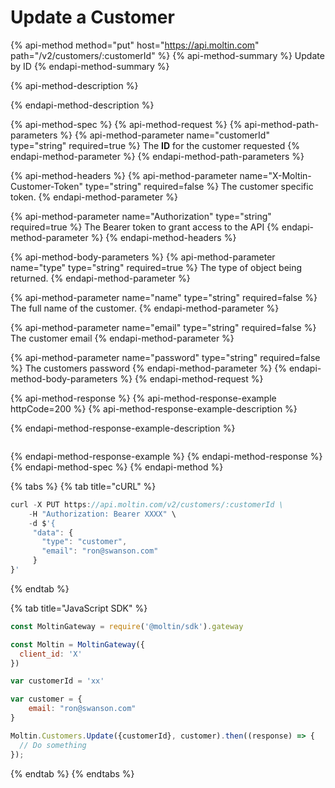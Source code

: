 # Update a Customer

{% api-method method="put" host="https://api.moltin.com" path="/v2/customers/:customerId" %}
{% api-method-summary %}
Update by ID
{% endapi-method-summary %}

{% api-method-description %}

{% endapi-method-description %}

{% api-method-spec %}
{% api-method-request %}
{% api-method-path-parameters %}
{% api-method-parameter name="customerId" type="string" required=true %}
The **ID** for the customer requested
{% endapi-method-parameter %}
{% endapi-method-path-parameters %}

{% api-method-headers %}
{% api-method-parameter name="X-Moltin-Customer-Token" type="string" required=false %}
The customer specific token.
{% endapi-method-parameter %}

{% api-method-parameter name="Authorization" type="string" required=true %}
The Bearer token to grant access to the API
{% endapi-method-parameter %}
{% endapi-method-headers %}

{% api-method-body-parameters %}
{% api-method-parameter name="type" type="string" required=true %}
The type of object being returned.
{% endapi-method-parameter %}

{% api-method-parameter name="name" type="string" required=false %}
The full name of the customer.
{% endapi-method-parameter %}

{% api-method-parameter name="email" type="string" required=false %}
The customer email
{% endapi-method-parameter %}

{% api-method-parameter name="password" type="string" required=false %}
The customers password
{% endapi-method-parameter %}
{% endapi-method-body-parameters %}
{% endapi-method-request %}

{% api-method-response %}
{% api-method-response-example httpCode=200 %}
{% api-method-response-example-description %}

{% endapi-method-response-example-description %}

```text

```
{% endapi-method-response-example %}
{% endapi-method-response %}
{% endapi-method-spec %}
{% endapi-method %}

{% tabs %}
{% tab title="cURL" %}
```javascript
curl -X PUT https://api.moltin.com/v2/customers/:customerId \
    -H "Authorization: Bearer XXXX" \
    -d $'{
     "data": {
       "type": "customer",
       "email": "ron@swanson.com"
     }
}'
```
{% endtab %}

{% tab title="JavaScript SDK" %}
```javascript
const MoltinGateway = require('@moltin/sdk').gateway

const Moltin = MoltinGateway({
  client_id: 'X'
})

var customerId = 'xx'

var customer = {
    email: "ron@swanson.com"
}

Moltin.Customers.Update({customerId}, customer).then((response) => {
  // Do something
});
```
{% endtab %}
{% endtabs %}

